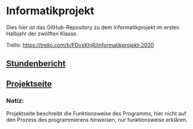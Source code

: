 # Informatikprojekt
Dies hier ist das GitHub-Repository zu dem Informatikprojekt im ersten Halbjahr der zwölften Klasse.

Trello: https://trello.com/b/FDvxKhjR/informatikprojekt-2020


## [Stundenbericht](https://github.com/Felixzed/Informatikprojekt/blob/master/Stundenbericht.md)


## [Projektseite](https://github.com/Felixzed/Informatikprojekt/blob/master/Projektseite.md) 

### Notiz:
Projektseite beschreibt die Funktionsweise des Programms, hier nicht auf den Prozess des programmierens hinweisen, nur funktionsweise erklären.
